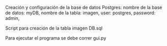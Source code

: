 Creación y configuración de la base de datos Postgres:
  nombre de la base de datos: myDB, 
  nombre de la tabla: imagen, 
  user: postgres, 
  password: admin, 

Script para creación de la tabla imagen DB.sql

Para ejecutar el programa se debe correr gui.py



